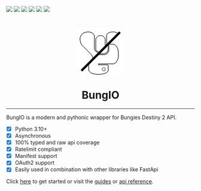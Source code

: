 ![](https://img.shields.io/pypi/v/bungio?label=Version)
![](https://img.shields.io/pypi/dm/bungio?label=Downloads)
![](https://img.shields.io/readthedocs/bungio?label=Docs)
![](https://img.shields.io/badge/Python-3.10+-1081c1?logo=python)
[![](https://img.shields.io/github/workflow/status/Kigstn/BungIO/Black%20Formatting/master?label=Black%20Formatting&logo=github)](https://github.com/Kigstn/BungIO/actions/workflows/black.yml)
[![](https://img.shields.io/github/workflow/status/Kigstn/BungIO/Flake8%20Styling/master?label=Flake%20Styling&logo=github)](https://github.com/Kigstn/BungIO/actions/workflows/flake.yml)


<h1 align="center">
    <p>
        <img src="https://raw.githubusercontent.com/Kigstn/BungIO/master/docs/src/images/favicon.png" alt="BungIO Logo">
    </p>
    BungIO
</h1>

---

BungIO is a modern and pythonic wrapper for Bungies Destiny 2 API.

- [X] Python 3.10+
- [X] Asynchronous
- [X] 100% typed and raw api coverage
- [X] Ratelimit compliant
- [X] Manifest support
- [X] OAuth2 support
- [X] Easily used in combination with other libraries like FastApi

Click [here](https://bungio.readthedocs.io/en/latest/installation) to get started or visit
the [guides](https://bungio.readthedocs.io/en/latest/Guides/basic)
or [api reference](https://bungio.readthedocs.io/en/latest/API%20Reference/client/).
